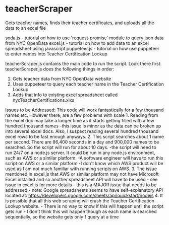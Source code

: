 # teacherScraper
Gets teacher names, finds their teacher certificates, and uploads all the data to an excel file


soda.js - tutorial on how to use 'request-promise' module to query json data from NYC OpenData
excel.js - tutorial on how to add data to an excel spreadsheet using javascript
puppeteer.js - tutorial on how use puppeteer to enter names into Teacher Certification Lookup

teacherScraper.js contains the main code to run the script.  Look there first. 
teacherScraper.js does the following things in order:
  1. Gets teacher data from NYC OpenData website
  2. Uses puppeteer to query each teacher name in the Teacher Certification Lookup
  3. Adds that info to existing excel spreadsheet called nycTeacherCertifications.xlxs

  Issues to be Addressed:
  This code will work fantastically for a few thousand names etc. However there, are a few problems with scale
    1. Reading from the excel doc may take a longer time as it starts getting filled with a few hundred thousand names
        -this issue is minor as the data can be broken up into several excel docs. Also, I suspect reading several hundred thousand excel rows to be fast enough anyways.
    2. This script searches about 1 name per second. There are 86,400 seconds in a day and 900,000 names to be searched. So the script will run for about 10 days.
        -the script will need to run 24/7 on a node.js server. It could be run in any node.js environment, such as AWS or a similar platform.
        -A software engineer will have to run this script on AWS or a similar platform
        -I don't know which AWS product will be used as I am not much familiar with running scripts on AWS.
    3. The issue mentioned in excel.js that AWS or similar platform may not have Microsoft Excel installed and so another spreadsheet API will have to be used
        - see issue in excel.js for more details
        - this is a MAJOR issue that needs to be addressed
        - note: Google spreadsheets seems to have self-explanatory API located at: https://developers.google.com/sheets/api/quickstart/nodejs
    4. It is possible that all this web scraping will crash the Teacher Certification Lookup website.
         - There is no way to know if this will happen until the script gets run
         - I don't think this will happen though as each name is searched sequentially, so the website gets only 1 query at a time
